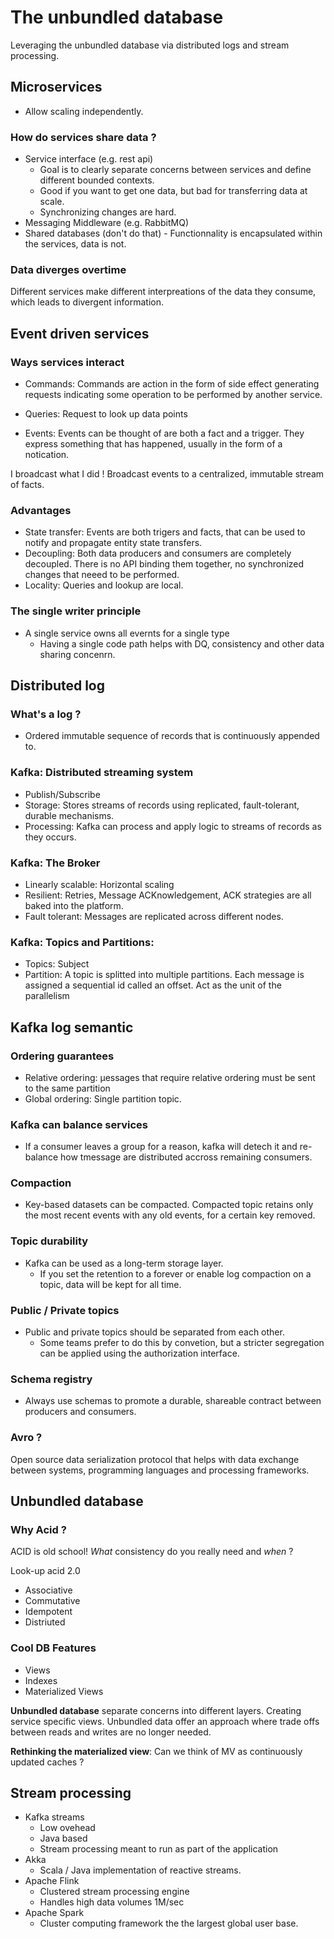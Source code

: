 # The unbundled database
Leveraging the unbundled database via distributed logs and stream processing.

## Microservices
- Allow scaling independently. 

### How do services share data ?
- Service interface (e.g. rest api)
    - Goal is to clearly separate concerns between services and define different bounded contexts.
    - Good if you want to get one data, but bad for transferring data at scale.
    - Synchronizing changes are hard.
- Messaging Middleware (e.g. RabbitMQ)
- Shared databases (don't do that) - Functionnality is encapsulated within the services, data is not.

### Data diverges overtime
Different services make different interpreations of the data they consume, which leads to divergent information.

## Event driven services
### Ways services interact
- Commands: Commands are action in the form of side effect generating requests indicating some operation to be performed by another service.

- Queries: Request to look up data points

- Events: Events can be thought of are both a fact and a trigger. They express something that has happened, usually in the form of a notication.

I broadcast what I did ! Broadcast events to a centralized, immutable stream of facts.

### Advantages
- State transfer: Events are both trigers and facts, that can be used to notify and propagate entity state transfers.
- Decoupling: Both data producers and consumers are completely decoupled. There is no API binding them together, no synchronized changes that neeed to be performed. 
- Locality: Queries and lookup are local.

### The single writer principle
- A single service owns all evernts for a single type
    - Having a single code path helps with DQ, consistency and other data sharing concenrn. 

## Distributed log
### What's a log ?
- Ordered immutable sequence of records that is continuously appended to. 

### Kafka: Distributed streaming system
- Publish/Subscribe
- Storage: Stores streams of records using replicated, fault-tolerant, durable mechanisms.
- Processing: Kafka can process and apply logic to streams of records as they occurs.

### Kafka: The Broker
- Linearly scalable: Horizontal scaling
- Resilient: Retries, Message ACKnowledgement, ACK strategies are all baked into the platform.
- Fault tolerant: Messages are replicated across different nodes. 

### Kafka: Topics and Partitions:
- Topics: Subject
- Partition: A topic is splitted into multiple partitions. Each message is assigned a sequential id called an offset. Act as the unit of the parallelism

## Kafka log semantic
### Ordering guarantees
- Relative ordering: µessages that require relative ordering must be sent to the same partition
- Global ordering: Single partition topic.

### Kafka can balance services
- If a consumer leaves a group for a reason, kafka will detech it and re-balance how tmessage are distributed accross remaining consumers.

### Compaction
- Key-based datasets can be compacted. Compacted topic retains only the most recent events with any old events, for a certain key removed.

### Topic durability
- Kafka can be used as a long-term storage layer.
    - If you set the retention to a forever or enable log compaction on a topic, data will be kept for all time. 

### Public / Private topics
- Public and private topics should be separated from each other.
    - Some teams prefer to do this by convetion, but a stricter segregation can be applied using the authorization interface. 

### Schema registry
- Always use schemas to promote a durable, shareable contract between producers and consumers. 

### Avro ?
Open source data serialization protocol that helps with data exchange between systems, programming languages and processing frameworks. 


## Unbundled database
### Why Acid ?
ACID is old school! *What* consistency do you really need and *when* ?

Look-up acid 2.0
- Associative
- Commutative
- Idempotent
- Distriuted

### Cool DB Features
- Views
- Indexes 
- Materialized Views

**Unbundled database** separate concerns into different layers. Creating service specific views.  Unbundled data offer an approach where trade offs between reads and writes are no longer needed.

**Rethinking the materialized view**: Can we think of MV as continuously updated caches ?

## Stream processing
- Kafka streams
    - Low ovehead
    - Java based
    - Stream processing meant to run as part of the application
- Akka
    - Scala / Java implementation of reactive streams. 
- Apache Flink
    - Clustered stream processing engine
    - Handles high data volumes 1M/sec
- Apache Spark
    - Cluster computing framework the the largest global user base. 

